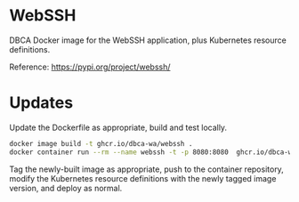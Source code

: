 # WebSSH

DBCA Docker image for the WebSSH application, plus Kubernetes resource
definitions.

Reference: https://pypi.org/project/webssh/

# Updates

Update the Dockerfile as appropriate, build and test locally.

```bash
docker image build -t ghcr.io/dbca-wa/webssh .
docker container run --rm --name webssh -t -p 8080:8080  ghcr.io/dbca-wa/webssh
```

Tag the newly-built image as appropriate, push to the container
repository, modify the Kubernetes resource definitions with the newly
tagged image version, and deploy as normal.
